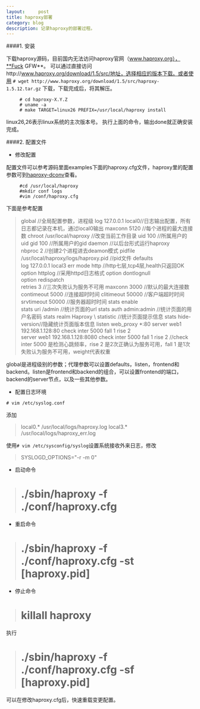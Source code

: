 ```yaml
---
layout:     post
title: haproxy部署
category: blog
description: 记录haproxy的部署过程。
---
```


####1. 安装

下载haproxy源码，目前国内无法访问haproxy官网（www.haproxy.org），**Fuck GFW**。
 可以通过直接访问http://www.haproxy.org/download/1.5/src/地址，选择相应的版本下载。或者使用
  `# wget http://www.haproxy.org/download/1.5/src/haproxy-1.5.12.tar.gz`
下载，下载完成后，将其解压。
  	

		 # cd haproxy-X.Y.Z
		 # uname -a
		 # make TARGET=linux26 PREFIX=/usr/local/haproxy install


linux26,26表示linux系统的主次版本号。
执行上面的命令，输出done就正确安装完成。

####2. 配置文件

+ 修改配置

配置文件可以参考源码里面examples下面的haproxy.cfg文件，haproxy里的配置参数可到[haproxy-dconv](http://cbonte.github.io/haproxy-dconv/index.html)查看。

	  	 #cd /usr/local/haproxy
		 #mkdir conf logs
	 	 #vim /conf/haproxy.cfg

下面是参考配置

>	 global  //全局配置参数，进程级
	     	log 127.0.0.1 local0//日志输出配置，所有日志都记录在本机，通过local0输出
	     	maxconn  5120  //每个进程的最大连接数 
	     	chroot   /usr/local/haproxy  //改变当前工作目录
	        uid      100  //所属用户的uid
	        gid      100  //所属用户的gid
	        daemon  //以后台形式运行haproxy   
	        nbproc   2  //创建2个进程进去deamon模式
	        pidfile  /usr/local/haproxy/logs/haproxy.pid  //pid文件
	 defaults  
	        log     127.0.0.1  local3  err
	     	mode    http  //http七层,tcp4层,health只返回OK
	     	option  httplog  //采用httpd日志格式
	     	option  dontlognull  
	     	option  redispatch  
	     	retries 3  //三次失败认为服务不可用
	     	maxconn 3000  //默认的最大连接数
	     	contimeout 5000  //连接超时时间
	     	clitimeout 50000  //客户端超时时间
	     	srvtimeout 50000  //服务器超时时间
	     	stats enable  
	     	stats uri /admin  //统计页面的url
	     	stats auth admin:admin  //统计页面的用户名密码
	     	stats realm Haproxy \ statistic  //统计页面提示信息
	     	stats hide-version//隐藏统计页面版本信息
	 listen web_proxy *:80
		 server web1 192.168.1.128:80 check inter 5000 fall 1 rise 2  
		 server web1 192.168.1.128:8080 check inter 5000 fall 1 rise 2
	//check inter 5000 是检测心跳频率，rise 2 是2次正确认为服务可用，fall 1 是1次失败认为服务不可用，weight代表权重

global是进程级别的参数；代理参数可以设置defaults，listen，frontend和backend。listen是frontend和backend的组合，可以设置frontend的端口，backend的server节点，以及一些其他参数。

+ 配置日志环境

`# vim /etc/syslog.conf `

添加

>	local0.*        /usr/local/logs/haproxy.log 
	local3.*        /usr/local/logs/haproxy_err.log 


使用`# vim /etc/sysconfig/syslog`设置系统接收外来日志，修改
 
>	SYSLOGD_OPTIONS="-r -m 0"

+ 启动命令

>	# ./sbin/haproxy -f ./conf/haproxy.cfg

+ 重启命令

>	# ./sbin/haproxy -f ./conf/haproxy.cfg -st [haproxy.pid]

+ 停止命令

>	# killall haproxy

执行

>	 # ./sbin/haproxy -f ./conf/haproxy.cfg -sf [haproxy.pid] 

可以在修改haproxy.cfg后，快速重载变更配置。
